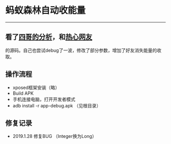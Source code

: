 # 蚂蚁森林自动收能量
-----
## 看了[四哥的分析](https://www.52pojie.cn/thread-794312-1-1.html)，和[热心网友](https://github.com/yongjun925/autocollectenergy)
的源码。自己也尝试debug了一波，修改了部分参数，增加了好友消失能量的收取。
## 操作流程
* xposed框架安装（略）
* Build APK
* 手机连接电脑，打开开发者模式
* adb install -r app-debug.apk （见根目录）
## 修复记录
* 2019.1.28 修复BUG （Integer换为Long）